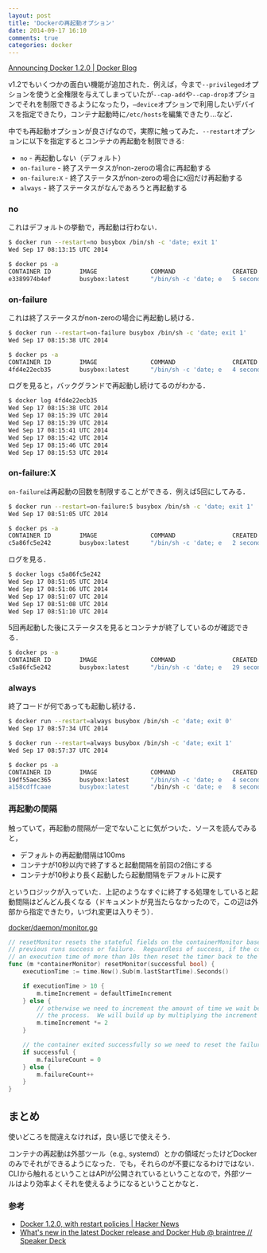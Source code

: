 ```yaml
---
layout: post
title: 'Dockerの再起動オプション'
date: 2014-09-17 16:10
comments: true
categories: docker
---
```


[Announcing Docker 1.2.0 | Docker Blog](http://blog.docker.com/2014/08/announcing-docker-1-2-0/)

v1.2でもいくつかの面白い機能が追加された．例えば，今まで`--privileged`オプションを使うと全権限を与えてしまっていたが`--cap-add`や`--cap-drop`オプションでそれを制限できるようになったり，`–device`オプションで利用したいデバイスを指定できたり，コンテナ起動時に`/etc/hosts`を編集できたり...など．

中でも再起動オプションが良さげなので，実際に触ってみた．`--restart`オプションに以下を指定するとコンテナの再起動を制限できる:

- `no` - 再起動しない（デフォルト）
- `on-failure` - 終了ステータスがnon-zeroの場合に再起動する
- `on-failure:X` - 終了ステータスがnon-zeroの場合に`X`回だけ再起動する
- `always` - 終了ステータスがなんであろうと再起動する

### no

これはデフォルトの挙動で，再起動は行わない．

```bash
$ docker run --restart=no busybox /bin/sh -c 'date; exit 1'
Wed Sep 17 08:13:15 UTC 2014
```

```bash
$ docker ps -a
CONTAINER ID        IMAGE               COMMAND                CREATED             STATUS                     PORTS               NAMES
e3389974b4ef        busybox:latest      "/bin/sh -c 'date; e   5 seconds ago       Exited (1) 4 seconds ago                       jolly_hoover
```

### on-failure

これは終了ステータスがnon-zeroの場合に再起動し続ける．

```bash
$ docker run --restart=on-failure busybox /bin/sh -c 'date; exit 1'
Wed Sep 17 08:15:38 UTC 2014
```

```bash
$ docker ps -a
CONTAINER ID        IMAGE               COMMAND                CREATED             STATUS                         PORTS               NAMES
4fd4e22ecb35        busybox:latest      "/bin/sh -c 'date; e   4 seconds ago       Restarting (1) 1 seconds ago                       trusting_wilson
```

ログを見ると，バックグランドで再起動し続けてるのがわかる．

```bash
$ docker log 4fd4e22ecb35
Wed Sep 17 08:15:38 UTC 2014
Wed Sep 17 08:15:39 UTC 2014
Wed Sep 17 08:15:39 UTC 2014
Wed Sep 17 08:15:41 UTC 2014
Wed Sep 17 08:15:42 UTC 2014
Wed Sep 17 08:15:46 UTC 2014
Wed Sep 17 08:15:53 UTC 2014
```

### on-failure:X

`on-failure`は再起動の回数を制限することができる．例えば5回にしてみる．

```bash
$ docker run --restart=on-failure:5 busybox /bin/sh -c 'date; exit 1'
Wed Sep 17 08:51:05 UTC 2014
```

```bash
$ docker ps -a
CONTAINER ID        IMAGE               COMMAND                CREATED             STATUS                                  PORTS               NAMES
c5a86fc5e242        busybox:latest      "/bin/sh -c 'date; e   2 seconds ago       Restarting (1) Less than a second ago                       cocky_hawking
```

ログを見る．

```bash
$ docker logs c5a86fc5e242
Wed Sep 17 08:51:05 UTC 2014
Wed Sep 17 08:51:06 UTC 2014
Wed Sep 17 08:51:07 UTC 2014
Wed Sep 17 08:51:08 UTC 2014
Wed Sep 17 08:51:10 UTC 2014
```

5回再起動した後にステータスを見るとコンテナが終了しているのが確認できる．

```bash
$ docker ps -a
CONTAINER ID        IMAGE               COMMAND                CREATED             STATUS                      PORTS               NAMES
c5a86fc5e242        busybox:latest      "/bin/sh -c 'date; e   29 seconds ago      Exited (1) 24 seconds ago                       cocky_hawking
```

### always

終了コードが何であっても起動し続ける．

```bash
$ docker run --restart=always busybox /bin/sh -c 'date; exit 0'
Wed Sep 17 08:57:34 UTC 2014
```

```bash
$ docker run --restart=always busybox /bin/sh -c 'date; exit 1'
Wed Sep 17 08:57:37 UTC 2014
```

```bash
$ docker ps -a
CONTAINER ID        IMAGE               COMMAND                CREATED             STATUS                         PORTS               NAMES
19df55aec365        busybox:latest      "/bin/sh -c 'date; e   4 seconds ago       Restarting (1) 1 seconds ago                       drunk_ritchie
a158cdffcaae        busybox:latest      "/bin/sh -c 'date; e   8 seconds ago       Restarting (0) 3 seconds ago                       naughty_mclean
```

### 再起動の間隔

触っていて，再起動の間隔が一定でないことに気がついた．ソースを読んでみると，

- デフォルトの再起動間隔は100ms
- コンテナが10秒以内で終了すると起動間隔を前回の2倍にする
- コンテナが10秒より長く起動したら起動間隔をデフォルトに戻す

というロジックが入っていた．上記のようなすぐに終了する処理をしていると起動間隔はどんどん長くなる（ドキュメントが見当たらなかったので，この辺は外部から指定できたり，いづれ変更は入りそう）．

[docker/daemon/monitor.go](https://github.com/docker/docker/blob/master/daemon/monitor.go)

```go
// resetMonitor resets the stateful fields on the containerMonitor based on the
// previous runs success or failure.  Reguardless of success, if the container had
// an execution time of more than 10s then reset the timer back to the default
func (m *containerMonitor) resetMonitor(successful bool) {
    executionTime := time.Now().Sub(m.lastStartTime).Seconds()

    if executionTime > 10 {
        m.timeIncrement = defaultTimeIncrement
    } else {
        // otherwise we need to increment the amount of time we wait before restarting
        // the process.  We will build up by multiplying the increment by 2
        m.timeIncrement *= 2
    }

    // the container exited successfully so we need to reset the failure counter
    if successful {
        m.failureCount = 0
    } else {
        m.failureCount++
    }
}
```

## まとめ

使いどころを間違えなければ，良い感じで使えそう．

コンテナの再起動は外部ツール（e.g., systemd）とかの領域だったけどDockerのみでそれができるようになった．でも，それらのが不要になるわけではない．CLIから触れるということはAPIが公開されているということなので，外部ツールはより効率よくそれを使えるようになるということかなと．

### 参考

- [Docker 1.2.0, with restart policies | Hacker News](https://news.ycombinator.com/item?id=8212908)
- [What's new in the latest Docker release and Docker Hub @ braintree // Speaker Deck](https://speakerdeck.com/vieux/whats-new-in-the-latest-docker-release-and-docker-hub-at-braintree)
